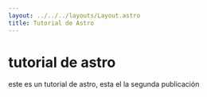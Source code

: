 ```yaml
---
layout: ../../../layouts/Layout.astro
title: Tutorial de Astro
---
```


# tutorial de astro
este es un tutorial de astro, esta el la segunda publicación
